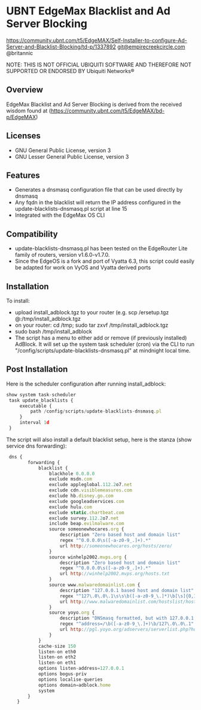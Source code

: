 # UBNT EdgeMax Blacklist and Ad Server Blocking
https://community.ubnt.com/t5/EdgeMAX/Self-Installer-to-configure-Ad-Server-and-Blacklist-Blocking/td-p/1337892
git@empirecreekcircle.com
@britannic

NOTE: THIS IS NOT OFFICIAL UBIQUITI SOFTWARE AND THEREFORE NOT SUPPORTED OR ENDORSED BY Ubiquiti Networks®

## Overview
EdgeMax Blacklist and Ad Server Blocking is derived from the received wisdom found at (https://community.ubnt.com/t5/EdgeMAX/bd-p/EdgeMAX)

## Licenses
* GNU General Public License, version 3
* GNU Lesser General Public License, version 3

## Features
* Generates a dnsmasq configuration file that can be used directly by dnsmasq
* Any fqdn in the blacklist will return the IP address configured in the update-blacklists-dnsmasq.pl script at line 15
* Integrated with the EdgeMax OS CLI

## Compatibility
* update-blacklists-dnsmasq.pl has been tested on the EdgeRouter Lite family of routers, version v1.6.0-v1.7.0.
* Since the EdgeOS is a fork and port of Vyatta 6.3, this script could easily be adapted for work on VyOS and Vyatta derived ports

## Installation

To install:

* upload install_adblock.tgz to your router (e.g. scp <local path>/ersetup.tgz <user>@<erl router>:/tmp/install_adblock.tgz
* on your router: cd /tmp; sudo tar zxvf /tmp/install_adblock.tgz
* sudo bash /tmp/install_adblock
* The script has a menu to either add or remove (if previously installed) AdBlock. It will set up the system task scheduler (cron) via the CLI to run "/config/scripts/update-blacklists-dnsmasq.pl" at mindnight local time.

## Post Installation
Here is the scheduler configuration after running install_adblock:
```javascript
show system task-scheduler
 task update_blacklists {
     executable {
         path /config/scripts/update-blacklists-dnsmasq.pl
     }
     interval 1d
 }
```
The script will also install a default blacklist setup, here is the stanza (show service dns forwarding):

```javascript
 dns {
        forwarding {
            blacklist {
                blackhole 0.0.0.0
                exclude msdn.com
                exclude appleglobal.112.2o7.net
                exclude cdn.visiblemeasures.com
                exclude hb.disney.go.com
                exclude googleadservices.com
                exclude hulu.com
                exclude static.chartbeat.com
                exclude survey.112.2o7.net
                include beap.evilmalware.com
                source someonewhocares.org {
                    description "Zero based host and domain list"
                    regex "^0.0.0.0\s([-a-z0-9_.]+).*"
                    url http://someonewhocares.org/hosts/zero/
                }
                source winhelp2002.mvps.org {
                    description "Zero based host and domain list"
                    regex "^0.0.0.0\s([-a-z0-9_.]+).*"
                    url http://winhelp2002.mvps.org/hosts.txt
                }
                source www.malwaredomainlist.com {
                    description "127.0.0.1 based host and domain list"
                    regex "^127\.0\.0\.1\s\s\b([-a-z0-9_\.]*)\b[\s]{0,1}"
                    url http://www.malwaredomainlist.com/hostslist/hosts.txt
                }
                source yoyo.org {
                    description "DNSmasq formatted, but with 127.0.0.1 black hole IP"
                    regex "^address=/\b([-a-z0-9_\.]+)\b/127\.0\.0\.1"
                    url http://pgl.yoyo.org/adservers/serverlist.php?hostformat=dnsmasq&showintro=0&mimetype=plaintext
                }
            }
            cache-size 150
            listen-on eth0
            listen-on eth2
            listen-on eth1
            options listen-address=127.0.0.1
            options bogus-priv
            options localise-queries
            options domain=adblock.home
            system
        }
    }
```
